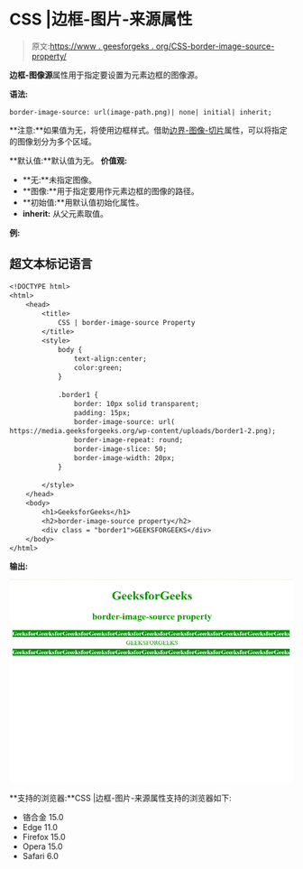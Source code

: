 # CSS |边框-图片-来源属性

> 原文:[https://www . geesforgeks . org/CSS-border-image-source-property/](https://www.geeksforgeeks.org/css-border-image-source-property/)

**边框-图像源**属性用于指定要设置为元素边框的图像源。

**语法:**

```
border-image-source: url(image-path.png)| none| initial| inherit;
```

**注意:**如果值为无，将使用边框样式。借助[边界-图像-切片](https://www.geeksforgeeks.org/css-border-image-slice-property/)属性，可以将指定的图像划分为多个区域。

**默认值:**默认值为无。
**价值观:**

*   **无:**未指定图像。
*   **图像:**用于指定要用作元素边框的图像的路径。
*   **初始值:**用默认值初始化属性。
*   **inherit:** 从父元素取值。

**例:**

## 超文本标记语言

```
<!DOCTYPE html> 
<html> 
    <head> 
        <title>
            CSS | border-image-source Property
        </title>
        <style> 
            body { 
                text-align:center;
                color:green;
            } 

            .border1 { 
                border: 10px solid transparent; 
                padding: 15px; 
                border-image-source: url( 
https://media.geeksforgeeks.org/wp-content/uploads/border1-2.png); 
                border-image-repeat: round; 
                border-image-slice: 50; 
                border-image-width: 20px; 
            }  

        </style> 
    </head> 
    <body> 
        <h1>GeeksforGeeks</h1> 
        <h2>border-image-source property</h2> 
        <div class = "border1">GEEKSFORGEEKS</div> 
    </body>
</html>    
```

**输出:**

![](img/252fcbe61f5d477b8aeb286df6eecfca.png)

**支持的浏览器:**CSS |边框-图片-来源属性支持的浏览器如下:

*   铬合金 15.0
*   Edge 11.0
*   Firefox 15.0
*   Opera 15.0
*   Safari 6.0